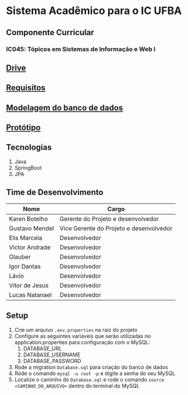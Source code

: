 # Sistema Acadêmico para o IC UFBA

## Componente Curricular

### IC045: Tópicos em Sistemas de Informação e Web I

## [Drive](https://drive.google.com/drive/folders/1QJ4PaNYhIkvsSdNPGOQN3nP7j8SYYtgN?usp=sharing)

## [Requisitos](https://docs.google.com/presentation/d/1a3dgAwdtRAF2NXGnoe2KquYpQRfYFTteFK93tTGccS0/edit?usp=sharing)

## [Modelagem do banco de dados](https://drawsql.app/teams/grupo2-3/diagrams/sistema-academico)

## [Protótipo](https://www.figma.com/file/43HvdK6cT0hJ4XjSFZDL04/SIGA---IC045?type=design&mode=design&t=ogiUXiYnDVzzZ5J4-1)

## Tecnologias
1. Java
2. SpringBoot
3. JPA

## Time de Desenvolvimento

| Nome           | Cargo                                   |
| -------------- | --------------------------------------- |
| Karen Botelho  | Gerente do Projeto e desenvolvedor      |
| Gustavo Mendel | Vice Gerente do Projeto e desenvolvedor |
| Elis Marcela   | Desenvolvedor                           |
| Victor Andrade | Desenvolvedor                           |
| Glauber        | Desenvolvedor                           |
| Igor Dantas    | Desenvolvedor                           |
| Lávio          | Desenvolvedor                           |
| Vitor de Jesus | Desenvolvedor                           |
| Lucas Natanael | Desenvolvedor                           |

## Setup

1. Crie um arquivo `.env.properties` na raiz do projeto
2. Configure as seguintes variáveis que serão utilizadas no application.properties para configuração com o MySQL:
   1. DATABASE_URL
   2. DATABASE_USERNAME
   3. DATABASE_PASSWORD
3. Rode a migration `Database.sql` para criação do banco de dados
  1. Rode o comando `mysql -u root -p` e digite a senha do seu MySQL
  2. Localize o caminho do `Database.sql` e rode o comando `source <CAMINHO_DO_ARQUIVO>` dentro do terminal do MySQL
